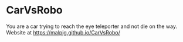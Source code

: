 # CarVsRobo
You are a car trying to reach the eye teleporter and not die on the way.
Website at https://malpig.github.io/CarVsRobo/
